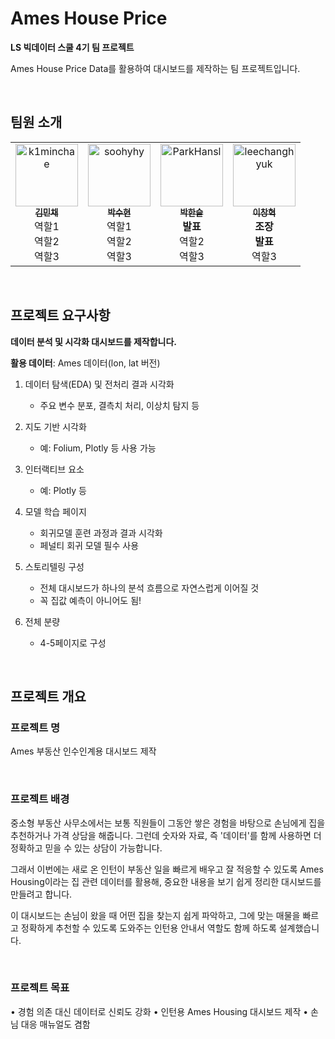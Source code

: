 # Ames House Price

**LS 빅데이터 스쿨 4기 팀 프로젝트**

Ames House Price Data를 활용하여 대시보드를 제작하는 팀 프로젝트입니다.

<br>

## 팀원 소개

<table>
  <tr>
    <td align="center">
      <a href="https://github.com/k1minchae">
        <img src="https://github.com/k1minchae.png" width="100px;" alt="k1minchae"/>
        <br />
        <sub><b>김민채</b></sub>
      </a>
      <br />
      역할1<br />
      역할2<br />
      역할3
    </td>
    <td align="center">
      <a href="https://github.com/soohyhy">
        <img src="https://github.com/soohyhy.png" width="100px;" alt="soohyhy"/>
        <br />
        <sub><b>박수현</b></sub>
      </a>
      <br />
      역할1<br />
      역할2<br />
      역할3
    </td>
    <td align="center">
      <a href="https://github.com/ParkHansl">
        <img src="https://github.com/ParkHansl.png" width="100px;" alt="ParkHansl"/>
        <br />
        <sub><b>박한슬</b></sub>
      </a>
      <br />
      <strong>발표</strong><br />
      역할2<br />
      역할3
    </td>
    <td align="center">
      <a href="https://github.com/leechanghyuk">
        <img src="https://github.com/leechanghyuk.png" width="100px;" alt="leechanghyuk"/>
        <br />
        <sub><b>이창혁</b></sub>
      </a>
      <br />
      <strong>조장</strong><br />
      <strong>발표</strong><br />
      역할3
    </td>
  </tr>
</table>

<br />

## 프로젝트 요구사항

**데이터 분석 및 시각화 대시보드를 제작합니다.**

**활용 데이터**: Ames 데이터(lon, lat 버전)

1. 데이터 탐색(EDA) 및 전처리 결과 시각화

   - 주요 변수 분포, 결측치 처리, 이상치 탐지 등

2. 지도 기반 시각화
   - 예: Folium, Plotly 등 사용 가능
3. 인터랙티브 요소

   - 예: Plotly 등

4. 모델 학습 페이지
   - 회귀모델 훈련 과정과 결과 시각화
   - 페널티 회귀 모델 필수 사용
5. 스토리텔링 구성
   - 전체 대시보드가 하나의 분석 흐름으로 자연스럽게 이어질 것
   - 꼭 집값 예측이 아니어도 됨!
6. 전체 분량
   - 4-5페이지로 구성

<br />

## 프로젝트 개요

### 프로젝트 명

Ames 부동산 인수인계용 대시보드 제작

<br />

### 프로젝트 배경

중소형 부동산 사무소에서는 보통 직원들이 그동안 쌓은 경험을 바탕으로 손님에게 집을 추천하거나 가격 상담을 해줍니다. 그런데 숫자와 자료, 즉 '데이터'를 함께 사용하면 더 정확하고 믿을 수 있는 상담이 가능합니다.

그래서 이번에는 새로 온 인턴이 부동산 일을 빠르게 배우고 잘 적응할 수 있도록 Ames Housing이라는 집 관련 데이터를 활용해, 중요한 내용을 보기 쉽게 정리한 대시보드를 만들려고 합니다.

이 대시보드는 손님이 왔을 때 어떤 집을 찾는지 쉽게 파악하고, 그에 맞는 매물을 빠르고 정확하게 추천할 수 있도록 도와주는 인턴용 안내서 역할도 함께 하도록 설계했습니다.

<br />

### 프로젝트 목표

•	경험 의존 대신 데이터로 신뢰도 강화
•	인턴용 Ames Housing 대시보드 제작
•	손님 대응 매뉴얼도 겸함

